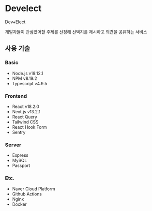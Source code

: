 # Develect

Dev+Elect

개발자들이 관심있어할 주제를 선정해
선택지를 제시하고 의견을 공유하는 서비스

## 사용 기술

### Basic

- Node.js v18.12.1
- NPM v8.19.2
- Typescript v4.9.5

### Frontend

- React v18.2.0
- Next.js v13.2.1
- React Query
- Tailwind CSS
- React Hook Form
- Sentry

### Server

- Express
- MySQL
- Passport

### Etc.

- Naver Cloud Platform
- Github Actions
- Nginx
- Docker
